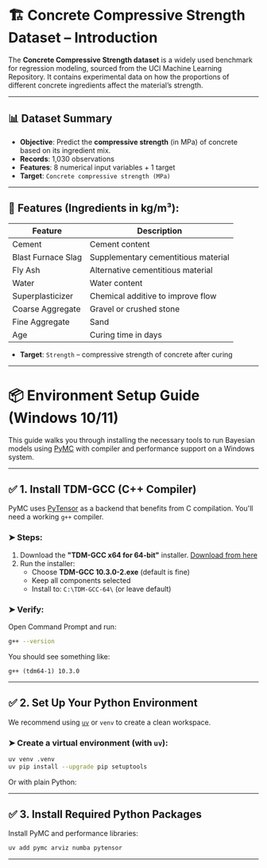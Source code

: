 
# 🏗️ Concrete Compressive Strength Dataset – Introduction

The **Concrete Compressive Strength dataset** is a widely used benchmark for regression modeling, sourced from the UCI Machine Learning Repository. It contains experimental data on how the proportions of different concrete ingredients affect the material’s strength.

---

## 📊 Dataset Summary

- **Objective**: Predict the **compressive strength** (in MPa) of concrete based on its ingredient mix.
- **Records**: 1,030 observations
- **Features**: 8 numerical input variables + 1 target
- **Target**: `Concrete compressive strength (MPa)`

---

## 🧪 Features (Ingredients in kg/m³):

| Feature             | Description |
|---------------------|-------------|
| Cement              | Cement content |
| Blast Furnace Slag  | Supplementary cementitious material |
| Fly Ash             | Alternative cementitious material |
| Water               | Water content |
| Superplasticizer    | Chemical additive to improve flow |
| Coarse Aggregate    | Gravel or crushed stone |
| Fine Aggregate      | Sand |
| Age                 | Curing time in days |

- **Target**: `Strength` – compressive strength of concrete after curing

---

# 📦 Environment Setup Guide (Windows 10/11)

This guide walks you through installing the necessary tools to run Bayesian models using [PyMC](https://www.pymc.io/) with compiler and performance support on a Windows system.

---

## ✅ 1. Install TDM-GCC (C++ Compiler)

PyMC uses [PyTensor](https://pytensor.readthedocs.io/) as a backend that benefits from C compilation. You'll need a working `g++` compiler.

### ➤ Steps:
1. Download the **"TDM-GCC x64 for 64-bit"** installer. [Download from here](https://github.com/jmeubank/tdm-gcc/releases/download/v10.3.0-tdm64-2/tdm64-gcc-10.3.0-2.exe)
2. Run the installer:
   - Choose **TDM-GCC 10.3.0-2.exe** (default is fine)   
   - Keep all components selected
   - Install to: `C:\TDM-GCC-64\` (or leave default)
### ➤ Verify:
Open Command Prompt and run:

```bash
g++ --version
```

You should see something like:

```
g++ (tdm64-1) 10.3.0
```

---

## ✅ 2. Set Up Your Python Environment

We recommend using [`uv`](https://github.com/astral-sh/uv) or `venv` to create a clean workspace.

### ➤ Create a virtual environment (with `uv`):

```bash
uv venv .venv
uv pip install --upgrade pip setuptools
```

Or with plain Python:

---

## ✅ 3. Install Required Python Packages

Install PyMC and performance libraries:

```bash
uv add pymc arviz numba pytensor
```
---